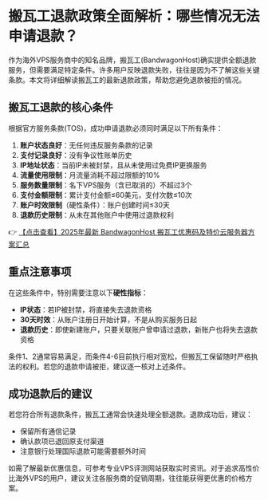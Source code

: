 # 搬瓦工退款政策全面解析：哪些情况无法申请退款？

作为海外VPS服务商中的知名品牌，搬瓦工(BandwagonHost)确实提供全额退款服务，但需要满足特定条件。许多用户反映退款失败，往往是因为不了解这些关键条款。本文将详细解读搬瓦工的最新退款政策，帮助您避免退款被拒的情况。

## 搬瓦工退款的核心条件

根据官方服务条款(TOS)，成功申请退款必须同时满足以下所有条件：

1. **账户状态良好**：无任何违反服务条款的记录
2. **支付记录良好**：没有争议性账单历史
3. **IP地址状态**：当前IP未被封禁，且从未使用过免费IP更换服务
4. **流量使用限制**：月流量消耗不超过限额的10%
5. **服务数量限制**：名下VPS服务（含已取消的）不超过3个
6. **支付金额限制**：累计支付金额≤60美元，支付次数≤10次
7. **账户时效限制**（硬性条件）：账户创建时间≤30天
8. **退款历史限制**：从未在其他账户中使用过退款权利

👉 [【点击查看】2025年最新 BandwagonHost 搬瓦工优惠码及特价云服务器方案汇总](https://bit.ly/banwagon)

## 重点注意事项

在这些条件中，特别需要注意以下**硬性指标**：
- **IP状态**：若IP被封禁，将直接失去退款资格
- **30天时效**：从账户注册日开始计算，不是从购买服务日起
- **退款历史**：即使新建账户，只要关联账户曾申请过退款，新账户也将失去退款资格

条件1、2通常容易满足，而条件4-6目前执行相对宽松，但搬瓦工保留随时严格执法的权利。若您的退款申请被拒，建议逐一核对上述条件。

## 成功退款后的建议

若您符合所有退款条件，搬瓦工通常会快速处理全额退款。退款成功后，建议：
- 保留所有通信记录
- 确认款项已退回原支付渠道
- 注意银行处理国际退款可能需要额外时间

如需了解最新优惠信息，可参考专业VPS评测网站获取实时资讯。对于追求高性价比海外VPS的用户，建议关注各服务商的促销周期，往往能获得更优惠的价格方案。